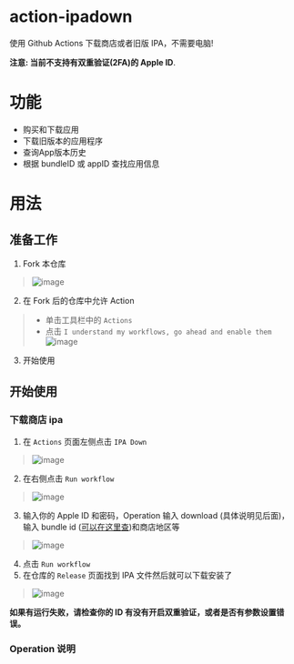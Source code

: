 # action-ipadown
使用 Github Actions 下载商店或者旧版 IPA，不需要电脑!

**注意: 当前不支持有双重验证(2FA)的 Apple ID**.

# 功能
* 购买和下载应用
* 下载旧版本的应用程序
* 查询App版本历史
* 根据 bundleID 或 appID 查找应用信息


# 用法
## 准备工作
1. Fork 本仓库
> ![image](https://user-images.githubusercontent.com/116707514/198005171-4232e6dd-bb0b-4bb0-80f1-3358fce459cd.png)
2. 在 Fork 后的仓库中允许 Action
> * 单击工具栏中的 `Actions`
> * 点击 `I understand my workflows, go ahead and enable them`
> ![image](https://user-images.githubusercontent.com/5344431/167505409-ef077008-2450-4e2d-9d43-2067244ac931.png)
3. 开始使用

## 开始使用
### 下载商店 ipa
1. 在 `Actions` 页面左侧点击 `IPA Down`
> ![image](https://user-images.githubusercontent.com/5344431/167505630-1a741d9c-69de-470c-978e-1b8944dcfd3b.png)
2. 在右侧点击 `Run workflow`
> ![image](https://user-images.githubusercontent.com/5344431/167505748-52e0bba9-b9ec-44e1-9370-4452d3c3c66b.png)
3. 输入你的 Apple ID 和密码，Operation 输入 download (具体说明见后面)，输入 bundle id ([可以在这里查](https://armconverter.com/appinfo/cn))和商店地区等
> ![image](https://user-images.githubusercontent.com/116707514/198008371-41b2fcb6-995e-440b-8ac0-c5dab9ee5c23.png)
4. 点击 `Run workflow`
5. 在仓库的 `Release` 页面找到 IPA 文件然后就可以下载安装了
> ![image](https://user-images.githubusercontent.com/5344431/167506938-c3e3529c-ee91-4661-a251-a12a2d0576cb.png)

**如果有运行失败，请检查你的 ID 有没有开启双重验证，或者是否有参数设置错误。**

### Operation 说明
